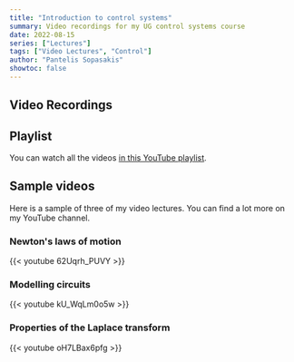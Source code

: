 ```yaml
---
title: "Introduction to control systems"
summary: Video recordings for my UG control systems course
date: 2022-08-15
series: ["Lectures"]
tags: ["Video Lectures", "Control"]
author: "Pantelis Sopasakis"
showtoc: false
---
```


## Video Recordings



## Playlist

You can watch all the videos [in this YouTube playlist](https://www.youtube.com/watch?v=62Uqrh_PUVY&list=PLXBJk7WTnAgUCSTtOVRXSREJVzEYO3fb3&index=2).

## Sample videos 

Here is a sample of three of my video lectures. You can find a lot more on my YouTube channel.

### Newton's laws of motion

{{< youtube 62Uqrh_PUVY >}}


### Modelling circuits

{{< youtube kU_WqLm0o5w >}}

### Properties of the Laplace transform

{{< youtube oH7LBax6pfg >}}




